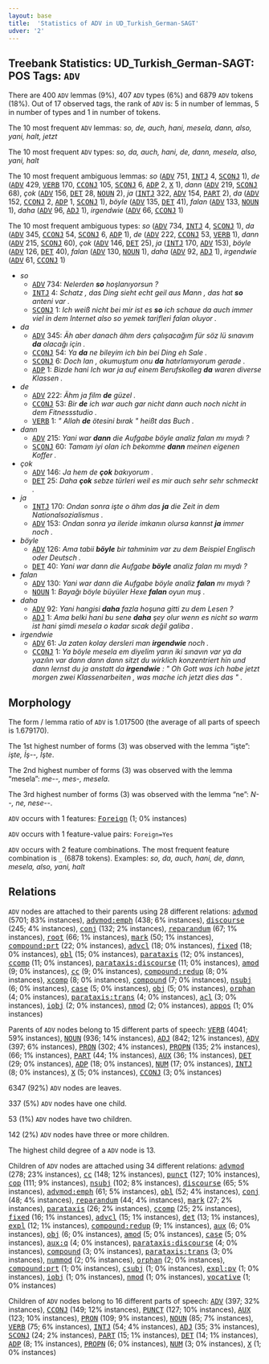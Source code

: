 ```yaml
---
layout: base
title:  'Statistics of ADV in UD_Turkish_German-SAGT'
udver: '2'
---
```


## Treebank Statistics: UD_Turkish_German-SAGT: POS Tags: `ADV`

There are 400 `ADV` lemmas (9%), 407 `ADV` types (6%) and 6879 `ADV` tokens (18%).
Out of 17 observed tags, the rank of `ADV` is: 5 in number of lemmas, 5 in number of types and 1 in number of tokens.

The 10 most frequent `ADV` lemmas: <em>so, de, auch, hani, mesela, dann, also, yani, halt, jetzt</em>

The 10 most frequent `ADV` types:  <em>so, da, auch, hani, de, dann, mesela, also, yani, halt</em>

The 10 most frequent ambiguous lemmas: <em>so</em> (<tt><a href="qtd_sagt-pos-ADV.html">ADV</a></tt> 751, <tt><a href="qtd_sagt-pos-INTJ.html">INTJ</a></tt> 4, <tt><a href="qtd_sagt-pos-SCONJ.html">SCONJ</a></tt> 1), <em>de</em> (<tt><a href="qtd_sagt-pos-ADV.html">ADV</a></tt> 429, <tt><a href="qtd_sagt-pos-VERB.html">VERB</a></tt> 170, <tt><a href="qtd_sagt-pos-CCONJ.html">CCONJ</a></tt> 105, <tt><a href="qtd_sagt-pos-SCONJ.html">SCONJ</a></tt> 6, <tt><a href="qtd_sagt-pos-ADP.html">ADP</a></tt> 2, <tt><a href="qtd_sagt-pos-X.html">X</a></tt> 1), <em>dann</em> (<tt><a href="qtd_sagt-pos-ADV.html">ADV</a></tt> 219, <tt><a href="qtd_sagt-pos-SCONJ.html">SCONJ</a></tt> 68), <em>çok</em> (<tt><a href="qtd_sagt-pos-ADV.html">ADV</a></tt> 156, <tt><a href="qtd_sagt-pos-DET.html">DET</a></tt> 28, <tt><a href="qtd_sagt-pos-NOUN.html">NOUN</a></tt> 2), <em>ja</em> (<tt><a href="qtd_sagt-pos-INTJ.html">INTJ</a></tt> 322, <tt><a href="qtd_sagt-pos-ADV.html">ADV</a></tt> 154, <tt><a href="qtd_sagt-pos-PART.html">PART</a></tt> 2), <em>da</em> (<tt><a href="qtd_sagt-pos-ADV.html">ADV</a></tt> 152, <tt><a href="qtd_sagt-pos-CCONJ.html">CCONJ</a></tt> 2, <tt><a href="qtd_sagt-pos-ADP.html">ADP</a></tt> 1, <tt><a href="qtd_sagt-pos-SCONJ.html">SCONJ</a></tt> 1), <em>böyle</em> (<tt><a href="qtd_sagt-pos-ADV.html">ADV</a></tt> 135, <tt><a href="qtd_sagt-pos-DET.html">DET</a></tt> 41), <em>falan</em> (<tt><a href="qtd_sagt-pos-ADV.html">ADV</a></tt> 133, <tt><a href="qtd_sagt-pos-NOUN.html">NOUN</a></tt> 1), <em>daha</em> (<tt><a href="qtd_sagt-pos-ADV.html">ADV</a></tt> 96, <tt><a href="qtd_sagt-pos-ADJ.html">ADJ</a></tt> 1), <em>irgendwie</em> (<tt><a href="qtd_sagt-pos-ADV.html">ADV</a></tt> 66, <tt><a href="qtd_sagt-pos-CCONJ.html">CCONJ</a></tt> 1)

The 10 most frequent ambiguous types:  <em>so</em> (<tt><a href="qtd_sagt-pos-ADV.html">ADV</a></tt> 734, <tt><a href="qtd_sagt-pos-INTJ.html">INTJ</a></tt> 4, <tt><a href="qtd_sagt-pos-SCONJ.html">SCONJ</a></tt> 1), <em>da</em> (<tt><a href="qtd_sagt-pos-ADV.html">ADV</a></tt> 345, <tt><a href="qtd_sagt-pos-CCONJ.html">CCONJ</a></tt> 54, <tt><a href="qtd_sagt-pos-SCONJ.html">SCONJ</a></tt> 6, <tt><a href="qtd_sagt-pos-ADP.html">ADP</a></tt> 1), <em>de</em> (<tt><a href="qtd_sagt-pos-ADV.html">ADV</a></tt> 222, <tt><a href="qtd_sagt-pos-CCONJ.html">CCONJ</a></tt> 53, <tt><a href="qtd_sagt-pos-VERB.html">VERB</a></tt> 1), <em>dann</em> (<tt><a href="qtd_sagt-pos-ADV.html">ADV</a></tt> 215, <tt><a href="qtd_sagt-pos-SCONJ.html">SCONJ</a></tt> 60), <em>çok</em> (<tt><a href="qtd_sagt-pos-ADV.html">ADV</a></tt> 146, <tt><a href="qtd_sagt-pos-DET.html">DET</a></tt> 25), <em>ja</em> (<tt><a href="qtd_sagt-pos-INTJ.html">INTJ</a></tt> 170, <tt><a href="qtd_sagt-pos-ADV.html">ADV</a></tt> 153), <em>böyle</em> (<tt><a href="qtd_sagt-pos-ADV.html">ADV</a></tt> 126, <tt><a href="qtd_sagt-pos-DET.html">DET</a></tt> 40), <em>falan</em> (<tt><a href="qtd_sagt-pos-ADV.html">ADV</a></tt> 130, <tt><a href="qtd_sagt-pos-NOUN.html">NOUN</a></tt> 1), <em>daha</em> (<tt><a href="qtd_sagt-pos-ADV.html">ADV</a></tt> 92, <tt><a href="qtd_sagt-pos-ADJ.html">ADJ</a></tt> 1), <em>irgendwie</em> (<tt><a href="qtd_sagt-pos-ADV.html">ADV</a></tt> 61, <tt><a href="qtd_sagt-pos-CCONJ.html">CCONJ</a></tt> 1)


* <em>so</em>
  * <tt><a href="qtd_sagt-pos-ADV.html">ADV</a></tt> 734: <em>Nelerden <b>so</b> hoşlanıyorsun ?</em>
  * <tt><a href="qtd_sagt-pos-INTJ.html">INTJ</a></tt> 4: <em>Schatz , das Ding sieht echt geil aus Mann , das hat <b>so</b> anteni var .</em>
  * <tt><a href="qtd_sagt-pos-SCONJ.html">SCONJ</a></tt> 1: <em>Ich weiß nicht bei mir ist es <b>so</b> ich schaue da auch immer viel in dem Internet also so yemek tarifleri falan oluyor .</em>
* <em>da</em>
  * <tt><a href="qtd_sagt-pos-ADV.html">ADV</a></tt> 345: <em>Äh aber danach ähm ders çalışacağım für söz lü sınavım <b>da</b> olacağı için .</em>
  * <tt><a href="qtd_sagt-pos-CCONJ.html">CCONJ</a></tt> 54: <em>Ya <b>da</b> ne bileyim ich bin bei Ding eh Sale .</em>
  * <tt><a href="qtd_sagt-pos-SCONJ.html">SCONJ</a></tt> 6: <em>Doch lan , okumuştum onu <b>da</b> hatırlamıyorum gerade .</em>
  * <tt><a href="qtd_sagt-pos-ADP.html">ADP</a></tt> 1: <em>Bizde hani Ich war ja auf einem Berufskolleg <b>da</b> waren diverse Klassen .</em>
* <em>de</em>
  * <tt><a href="qtd_sagt-pos-ADV.html">ADV</a></tt> 222: <em>Ähm ja film <b>de</b> güzel .</em>
  * <tt><a href="qtd_sagt-pos-CCONJ.html">CCONJ</a></tt> 53: <em>Bir <b>de</b> ich war auch gar nicht dann auch noch nicht in dem Fitnessstudio .</em>
  * <tt><a href="qtd_sagt-pos-VERB.html">VERB</a></tt> 1: <em>" Allah <b>de</b> ötesini bırak " heißt das Buch .</em>
* <em>dann</em>
  * <tt><a href="qtd_sagt-pos-ADV.html">ADV</a></tt> 215: <em>Yani war <b>dann</b> die Aufgabe böyle analiz falan mı mıydı ?</em>
  * <tt><a href="qtd_sagt-pos-SCONJ.html">SCONJ</a></tt> 60: <em>Tamam iyi olan ich bekomme <b>dann</b> meinen eigenen Koffer .</em>
* <em>çok</em>
  * <tt><a href="qtd_sagt-pos-ADV.html">ADV</a></tt> 146: <em>Ja hem de <b>çok</b> bakıyorum .</em>
  * <tt><a href="qtd_sagt-pos-DET.html">DET</a></tt> 25: <em>Daha <b>çok</b> sebze türleri weil es mir auch sehr sehr schmeckt .</em>
* <em>ja</em>
  * <tt><a href="qtd_sagt-pos-INTJ.html">INTJ</a></tt> 170: <em>Ondan sonra işte o ähm das <b>ja</b> die Zeit in dem Nationalsozialismus .</em>
  * <tt><a href="qtd_sagt-pos-ADV.html">ADV</a></tt> 153: <em>Ondan sonra ya ileride imkanın olursa kannst <b>ja</b> immer noch .</em>
* <em>böyle</em>
  * <tt><a href="qtd_sagt-pos-ADV.html">ADV</a></tt> 126: <em>Ama tabii <b>böyle</b> bir tahminim var zu dem Beispiel Englisch oder Deutsch .</em>
  * <tt><a href="qtd_sagt-pos-DET.html">DET</a></tt> 40: <em>Yani war dann die Aufgabe <b>böyle</b> analiz falan mı mıydı ?</em>
* <em>falan</em>
  * <tt><a href="qtd_sagt-pos-ADV.html">ADV</a></tt> 130: <em>Yani war dann die Aufgabe böyle analiz <b>falan</b> mı mıydı ?</em>
  * <tt><a href="qtd_sagt-pos-NOUN.html">NOUN</a></tt> 1: <em>Bayağı böyle büyüler Hexe <b>falan</b> oyun muş .</em>
* <em>daha</em>
  * <tt><a href="qtd_sagt-pos-ADV.html">ADV</a></tt> 92: <em>Yani hangisi <b>daha</b> fazla hoşuna gitti zu dem Lesen ?</em>
  * <tt><a href="qtd_sagt-pos-ADJ.html">ADJ</a></tt> 1: <em>Ama belki hani bu sene <b>daha</b> şey olur wenn es nicht so warm ist hani şimdi mesela o kadar sıcak değil galiba .</em>
* <em>irgendwie</em>
  * <tt><a href="qtd_sagt-pos-ADV.html">ADV</a></tt> 61: <em>Ja zaten kolay dersleri man <b>irgendwie</b> noch .</em>
  * <tt><a href="qtd_sagt-pos-CCONJ.html">CCONJ</a></tt> 1: <em>Ya böyle mesela em diyelim yarın iki sınavın var ya da yazılın var dann dann dann sitzt du wirklich konzentriert hin und dann lernst du ja anstatt da <b>irgendwie</b> : " Oh Gott was ich habe jetzt morgen zwei Klassenarbeiten , was mache ich jetzt dies das " .</em>

## Morphology

The form / lemma ratio of `ADV` is 1.017500 (the average of all parts of speech is 1.679170).

The 1st highest number of forms (3) was observed with the lemma “işte”: <em>işte, İş--, İşte</em>.

The 2nd highest number of forms (3) was observed with the lemma “mesela”: <em>me--, mes-, mesela</em>.

The 3rd highest number of forms (3) was observed with the lemma “ne”: <em>N--, ne, nese--</em>.

`ADV` occurs with 1 features: <tt><a href="qtd_sagt-feat-Foreign.html">Foreign</a></tt> (1; 0% instances)

`ADV` occurs with 1 feature-value pairs: `Foreign=Yes`

`ADV` occurs with 2 feature combinations.
The most frequent feature combination is `_` (6878 tokens).
Examples: <em>so, da, auch, hani, de, dann, mesela, also, yani, halt</em>


## Relations

`ADV` nodes are attached to their parents using 28 different relations: <tt><a href="qtd_sagt-dep-advmod.html">advmod</a></tt> (5701; 83% instances), <tt><a href="qtd_sagt-dep-advmod-emph.html">advmod:emph</a></tt> (438; 6% instances), <tt><a href="qtd_sagt-dep-discourse.html">discourse</a></tt> (245; 4% instances), <tt><a href="qtd_sagt-dep-conj.html">conj</a></tt> (132; 2% instances), <tt><a href="qtd_sagt-dep-reparandum.html">reparandum</a></tt> (67; 1% instances), <tt><a href="qtd_sagt-dep-root.html">root</a></tt> (66; 1% instances), <tt><a href="qtd_sagt-dep-mark.html">mark</a></tt> (50; 1% instances), <tt><a href="qtd_sagt-dep-compound-prt.html">compound:prt</a></tt> (22; 0% instances), <tt><a href="qtd_sagt-dep-advcl.html">advcl</a></tt> (18; 0% instances), <tt><a href="qtd_sagt-dep-fixed.html">fixed</a></tt> (18; 0% instances), <tt><a href="qtd_sagt-dep-obl.html">obl</a></tt> (15; 0% instances), <tt><a href="qtd_sagt-dep-parataxis.html">parataxis</a></tt> (12; 0% instances), <tt><a href="qtd_sagt-dep-ccomp.html">ccomp</a></tt> (11; 0% instances), <tt><a href="qtd_sagt-dep-parataxis-discourse.html">parataxis:discourse</a></tt> (11; 0% instances), <tt><a href="qtd_sagt-dep-amod.html">amod</a></tt> (9; 0% instances), <tt><a href="qtd_sagt-dep-cc.html">cc</a></tt> (9; 0% instances), <tt><a href="qtd_sagt-dep-compound-redup.html">compound:redup</a></tt> (8; 0% instances), <tt><a href="qtd_sagt-dep-xcomp.html">xcomp</a></tt> (8; 0% instances), <tt><a href="qtd_sagt-dep-compound.html">compound</a></tt> (7; 0% instances), <tt><a href="qtd_sagt-dep-nsubj.html">nsubj</a></tt> (6; 0% instances), <tt><a href="qtd_sagt-dep-case.html">case</a></tt> (5; 0% instances), <tt><a href="qtd_sagt-dep-obj.html">obj</a></tt> (5; 0% instances), <tt><a href="qtd_sagt-dep-orphan.html">orphan</a></tt> (4; 0% instances), <tt><a href="qtd_sagt-dep-parataxis-trans.html">parataxis:trans</a></tt> (4; 0% instances), <tt><a href="qtd_sagt-dep-acl.html">acl</a></tt> (3; 0% instances), <tt><a href="qtd_sagt-dep-iobj.html">iobj</a></tt> (2; 0% instances), <tt><a href="qtd_sagt-dep-nmod.html">nmod</a></tt> (2; 0% instances), <tt><a href="qtd_sagt-dep-appos.html">appos</a></tt> (1; 0% instances)

Parents of `ADV` nodes belong to 15 different parts of speech: <tt><a href="qtd_sagt-pos-VERB.html">VERB</a></tt> (4041; 59% instances), <tt><a href="qtd_sagt-pos-NOUN.html">NOUN</a></tt> (936; 14% instances), <tt><a href="qtd_sagt-pos-ADJ.html">ADJ</a></tt> (842; 12% instances), <tt><a href="qtd_sagt-pos-ADV.html">ADV</a></tt> (397; 6% instances), <tt><a href="qtd_sagt-pos-PRON.html">PRON</a></tt> (302; 4% instances), <tt><a href="qtd_sagt-pos-PROPN.html">PROPN</a></tt> (135; 2% instances),  (66; 1% instances), <tt><a href="qtd_sagt-pos-PART.html">PART</a></tt> (44; 1% instances), <tt><a href="qtd_sagt-pos-AUX.html">AUX</a></tt> (36; 1% instances), <tt><a href="qtd_sagt-pos-DET.html">DET</a></tt> (29; 0% instances), <tt><a href="qtd_sagt-pos-ADP.html">ADP</a></tt> (18; 0% instances), <tt><a href="qtd_sagt-pos-NUM.html">NUM</a></tt> (17; 0% instances), <tt><a href="qtd_sagt-pos-INTJ.html">INTJ</a></tt> (8; 0% instances), <tt><a href="qtd_sagt-pos-X.html">X</a></tt> (5; 0% instances), <tt><a href="qtd_sagt-pos-CCONJ.html">CCONJ</a></tt> (3; 0% instances)

6347 (92%) `ADV` nodes are leaves.

337 (5%) `ADV` nodes have one child.

53 (1%) `ADV` nodes have two children.

142 (2%) `ADV` nodes have three or more children.

The highest child degree of a `ADV` node is 13.

Children of `ADV` nodes are attached using 34 different relations: <tt><a href="qtd_sagt-dep-advmod.html">advmod</a></tt> (278; 23% instances), <tt><a href="qtd_sagt-dep-cc.html">cc</a></tt> (148; 12% instances), <tt><a href="qtd_sagt-dep-punct.html">punct</a></tt> (127; 10% instances), <tt><a href="qtd_sagt-dep-cop.html">cop</a></tt> (111; 9% instances), <tt><a href="qtd_sagt-dep-nsubj.html">nsubj</a></tt> (102; 8% instances), <tt><a href="qtd_sagt-dep-discourse.html">discourse</a></tt> (65; 5% instances), <tt><a href="qtd_sagt-dep-advmod-emph.html">advmod:emph</a></tt> (61; 5% instances), <tt><a href="qtd_sagt-dep-obl.html">obl</a></tt> (52; 4% instances), <tt><a href="qtd_sagt-dep-conj.html">conj</a></tt> (48; 4% instances), <tt><a href="qtd_sagt-dep-reparandum.html">reparandum</a></tt> (44; 4% instances), <tt><a href="qtd_sagt-dep-mark.html">mark</a></tt> (27; 2% instances), <tt><a href="qtd_sagt-dep-parataxis.html">parataxis</a></tt> (26; 2% instances), <tt><a href="qtd_sagt-dep-ccomp.html">ccomp</a></tt> (25; 2% instances), <tt><a href="qtd_sagt-dep-fixed.html">fixed</a></tt> (16; 1% instances), <tt><a href="qtd_sagt-dep-advcl.html">advcl</a></tt> (15; 1% instances), <tt><a href="qtd_sagt-dep-det.html">det</a></tt> (13; 1% instances), <tt><a href="qtd_sagt-dep-expl.html">expl</a></tt> (12; 1% instances), <tt><a href="qtd_sagt-dep-compound-redup.html">compound:redup</a></tt> (9; 1% instances), <tt><a href="qtd_sagt-dep-aux.html">aux</a></tt> (6; 0% instances), <tt><a href="qtd_sagt-dep-obj.html">obj</a></tt> (6; 0% instances), <tt><a href="qtd_sagt-dep-amod.html">amod</a></tt> (5; 0% instances), <tt><a href="qtd_sagt-dep-case.html">case</a></tt> (5; 0% instances), <tt><a href="qtd_sagt-dep-aux-q.html">aux:q</a></tt> (4; 0% instances), <tt><a href="qtd_sagt-dep-parataxis-discourse.html">parataxis:discourse</a></tt> (4; 0% instances), <tt><a href="qtd_sagt-dep-compound.html">compound</a></tt> (3; 0% instances), <tt><a href="qtd_sagt-dep-parataxis-trans.html">parataxis:trans</a></tt> (3; 0% instances), <tt><a href="qtd_sagt-dep-nummod.html">nummod</a></tt> (2; 0% instances), <tt><a href="qtd_sagt-dep-orphan.html">orphan</a></tt> (2; 0% instances), <tt><a href="qtd_sagt-dep-compound-prt.html">compound:prt</a></tt> (1; 0% instances), <tt><a href="qtd_sagt-dep-csubj.html">csubj</a></tt> (1; 0% instances), <tt><a href="qtd_sagt-dep-expl-pv.html">expl:pv</a></tt> (1; 0% instances), <tt><a href="qtd_sagt-dep-iobj.html">iobj</a></tt> (1; 0% instances), <tt><a href="qtd_sagt-dep-nmod.html">nmod</a></tt> (1; 0% instances), <tt><a href="qtd_sagt-dep-vocative.html">vocative</a></tt> (1; 0% instances)

Children of `ADV` nodes belong to 16 different parts of speech: <tt><a href="qtd_sagt-pos-ADV.html">ADV</a></tt> (397; 32% instances), <tt><a href="qtd_sagt-pos-CCONJ.html">CCONJ</a></tt> (149; 12% instances), <tt><a href="qtd_sagt-pos-PUNCT.html">PUNCT</a></tt> (127; 10% instances), <tt><a href="qtd_sagt-pos-AUX.html">AUX</a></tt> (123; 10% instances), <tt><a href="qtd_sagt-pos-PRON.html">PRON</a></tt> (109; 9% instances), <tt><a href="qtd_sagt-pos-NOUN.html">NOUN</a></tt> (85; 7% instances), <tt><a href="qtd_sagt-pos-VERB.html">VERB</a></tt> (75; 6% instances), <tt><a href="qtd_sagt-pos-INTJ.html">INTJ</a></tt> (54; 4% instances), <tt><a href="qtd_sagt-pos-ADJ.html">ADJ</a></tt> (35; 3% instances), <tt><a href="qtd_sagt-pos-SCONJ.html">SCONJ</a></tt> (24; 2% instances), <tt><a href="qtd_sagt-pos-PART.html">PART</a></tt> (15; 1% instances), <tt><a href="qtd_sagt-pos-DET.html">DET</a></tt> (14; 1% instances), <tt><a href="qtd_sagt-pos-ADP.html">ADP</a></tt> (8; 1% instances), <tt><a href="qtd_sagt-pos-PROPN.html">PROPN</a></tt> (6; 0% instances), <tt><a href="qtd_sagt-pos-NUM.html">NUM</a></tt> (3; 0% instances), <tt><a href="qtd_sagt-pos-X.html">X</a></tt> (1; 0% instances)

